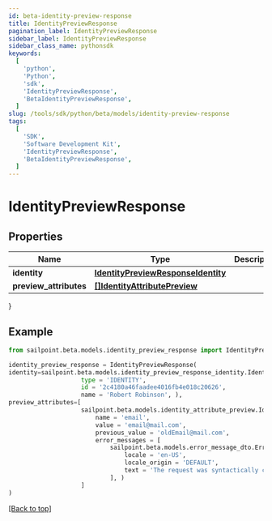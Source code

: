```yaml
---
id: beta-identity-preview-response
title: IdentityPreviewResponse
pagination_label: IdentityPreviewResponse
sidebar_label: IdentityPreviewResponse
sidebar_class_name: pythonsdk
keywords:
  [
    'python',
    'Python',
    'sdk',
    'IdentityPreviewResponse',
    'BetaIdentityPreviewResponse',
  ]
slug: /tools/sdk/python/beta/models/identity-preview-response
tags:
  [
    'SDK',
    'Software Development Kit',
    'IdentityPreviewResponse',
    'BetaIdentityPreviewResponse',
  ]
---
```


# IdentityPreviewResponse

## Properties

| Name | Type | Description | Notes |
| --- | --- | --- | --- |
| **identity** | [**IdentityPreviewResponseIdentity**](identity-preview-response-identity) |  | [optional] |
| **preview_attributes** | [**[]IdentityAttributePreview**](identity-attribute-preview) |  | [optional] |

}

## Example

```python
from sailpoint.beta.models.identity_preview_response import IdentityPreviewResponse

identity_preview_response = IdentityPreviewResponse(
identity=sailpoint.beta.models.identity_preview_response_identity.IdentityPreviewResponse_identity(
                    type = 'IDENTITY',
                    id = '2c4180a46faadee4016fb4e018c20626',
                    name = 'Robert Robinson', ),
preview_attributes=[
                    sailpoint.beta.models.identity_attribute_preview.IdentityAttributePreview(
                        name = 'email',
                        value = 'email@mail.com',
                        previous_value = 'oldEmail@mail.com',
                        error_messages = [
                            sailpoint.beta.models.error_message_dto.ErrorMessageDto(
                                locale = 'en-US',
                                locale_origin = 'DEFAULT',
                                text = 'The request was syntactically correct but its content is semantically invalid.', )
                            ], )
                    ]
)

```

[[Back to top]](#)
